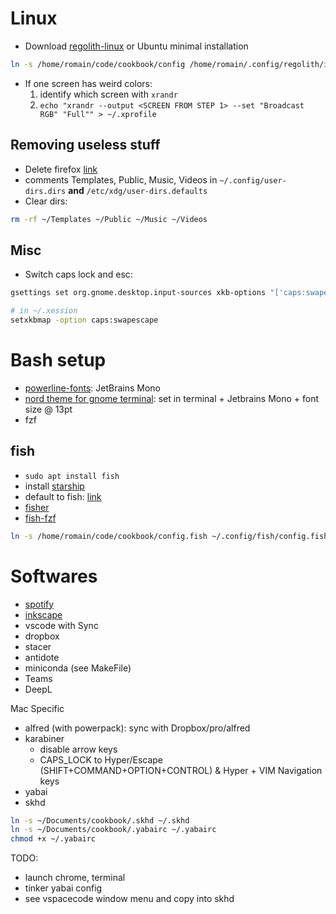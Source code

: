 # Linux

- Download [regolith-linux](https://regolith-linux.org/) or Ubuntu minimal installation

```bash
ln -s /home/romain/code/cookbook/config /home/romain/.config/regolith/i3/config
```

- If one screen has weird colors:
  1. identify which screen with `xrandr`
  2. `echo "xrandr --output <SCREEN FROM STEP 1> --set "Broadcast RGB" "Full"" > ~/.xprofile`

## Removing useless stuff

- Delete firefox [link](https://askubuntu.com/questions/16758/removing-firefox-in-ubuntu-with-all-add-ons-like-it-never-existed)
- comments Templates, Public, Music, Videos in `~/.config/user-dirs.dirs` **and** `/etc/xdg/user-dirs.defaults`
- Clear dirs:

```bash
rm -rf ~/Templates ~/Public ~/Music ~/Videos
```

## Misc

- Switch caps lock and esc:

```bash
gsettings set org.gnome.desktop.input-sources xkb-options "['caps:swapescape']"
```

```bash
# in ~/.xession
setxkbmap -option caps:swapescape
```

# Bash setup

- [powerline-fonts](https://github.com/powerline/fonts): JetBrains Mono
- [nord theme for gnome terminal](https://github.com/arcticicestudio/nord-gnome-terminal): set in terminal + Jetbrains Mono + font size @ 13pt
- fzf

## fish

- `sudo apt install fish`
- install [starship](https://github.com/starship/starship)
- default to fish: [link](https://fishshell.com/docs/current/tutorial.html#switching-to-fish)
- [fisher](https://github.com/jorgebucaran/fisher)
- [fish-fzf](https://github.com/PatrickF1/fzf.fish)

```bash
ln -s /home/romain/code/cookbook/config.fish ~/.config/fish/config.fish
```

# Softwares

- [spotify](https://www.spotify.com/ca-en/download/linux/)
- [inkscape](https://inkscape.org/)
- vscode with Sync
- dropbox
- stacer
- antidote
- miniconda (see MakeFile)
- Teams
- DeepL

Mac Specific

- alfred (with powerpack): sync with Dropbox/pro/alfred
- karabiner
  - disable arrow keys
  - CAPS_LOCK to Hyper/Escape (SHIFT+COMMAND+OPTION+CONTROL) & Hyper + VIM Navigation keys
- yabai
- skhd

```bash
ln -s ~/Documents/cookbook/.skhd ~/.skhd
ln -s ~/Documents/cookbook/.yabairc ~/.yabairc
chmod +x ~/.yabairc
```

TODO:

- launch chrome, terminal
- tinker yabai config
- see vspacecode window menu and copy into skhd
